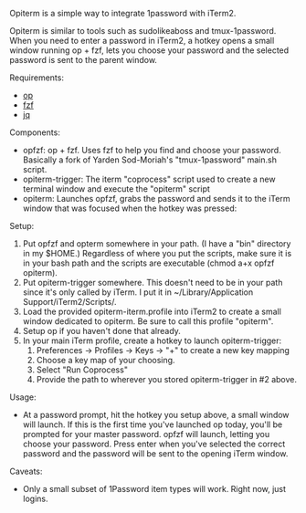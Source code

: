 Opiterm is a simple way to integrate 1password with iTerm2.

Opiterm is similar to tools such as sudolikeaboss and tmux-1password. When you need to enter a password in iTerm2, a hotkey opens a small window running op + fzf, lets you choose your password and the selected password is sent to the parent window.

Requirements:
* [op](https://support.1password.com/command-line/)
* [fzf](https://github.com/junegunn/fzf)
* [jq](https://stedolan.github.io/jq/)

Components:
* opfzf: op + fzf. Uses fzf to help you find and choose your password. Basically a fork of Yarden Sod-Moriah's "tmux-1password" main.sh script.
* opiterm-trigger: The iterm "coprocess" script used to create a new terminal window and execute the "opiterm" script
* opiterm: Launches opfzf, grabs the password and sends it to the iTerm window that was focused when the hotkey was pressed:

Setup:
1. Put opfzf and opterm somewhere in your path. (I have a "bin" directory in my $HOME.) Regardless of where you put the scripts, make sure it is in your bash path and the scripts are executable (chmod a+x opfzf opiterm).
2. Put opiterm-trigger somewhere. This doesn't need to be in your path since it's only called by iTerm. I put it in ~/Library/Application Support/iTerm2/Scripts/. 
3. Load the provided opiterm-iterm.profile into iTerm2 to create a small window dedicated to opiterm. Be sure to call this profile "opiterm".
4. Setup op if you haven't done that already.
5. In your main iTerm profile, create a hotkey to launch opiterm-trigger:
    1. Preferences -> Profiles -> Keys -> "+" to create a new key mapping
	  2. Choose a key map of your choosing.
	  3. Select "Run Coprocess"
	  4. Provide the path to wherever you stored opiterm-trigger in #2 above.

Usage:
* At a password prompt, hit the hotkey you setup above, a small window will launch. If this is the first time you've launched op today, you'll be prompted for your master password. opfzf will launch, letting you choose your password. Press enter when you've selected the correct password and the password will be sent to the opening iTerm window.

Caveats:
* Only a small subset of 1Password item types will work. Right now, just logins.
